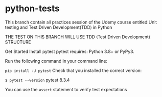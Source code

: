 # python-tests

This branch contain all practices session of the Udemy course entitled Unit testing and Test Driven Development(TDD) in Python

THE TEST ON THIS BRANCH WILL USE TDD (Test Driven Development) STRUCTURE

Get Started
Install pytest
pytest requires: Python 3.8+ or PyPy3.

Run the following command in your command line:

`pip install -U pytest`
Check that you installed the correct version:

`$ pytest --version`
pytest 8.3.4

You can use the `assert` statement to verify test expectations

